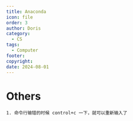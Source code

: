 ```yaml
---
title: Anaconda
icon: file
order: 3
author: Doris
category:
  - CS
tags:
  - Computer
footer: 
copyright: 
date: 2024-08-01
---
```

# Others
    1. 命令行输错的时候 control+c 一下，就可以重新输入了